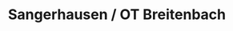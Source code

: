 ---
title: Sangerhausen / OT Breitenbach
url: /sangerhausen-ot-breitenbach/
latitude: 51.543
longitude: 11.118
---